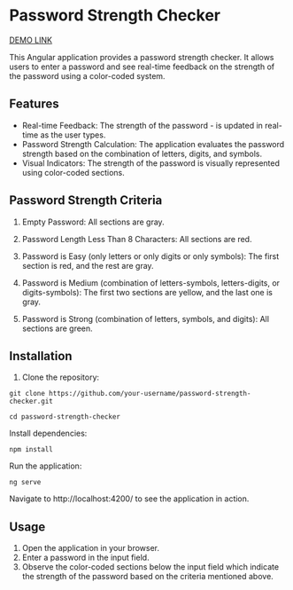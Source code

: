 # Password Strength Checker

[DEMO LINK](https://my-password-app.vercel.app/ "DEMO LINK")

This Angular application provides a password strength checker. It allows users to enter a password and see real-time feedback on the strength of the password using a color-coded system.

## Features
- Real-time Feedback: The strength of the password - is updated in real-time as the user types.
- Password Strength Calculation: The application evaluates the password strength based on the combination of letters, digits, and symbols.
- Visual Indicators: The strength of the password is visually represented using color-coded sections.

## Password Strength Criteria
1. Empty Password:
All sections are gray.

2. Password Length Less Than 8 Characters:
All sections are red.

3. Password is Easy (only letters or only digits or only symbols):
The first section is red, and the rest are gray.

4. Password is Medium (combination of letters-symbols, letters-digits, or digits-symbols):
The first two sections are yellow, and the last one is gray.

5. Password is Strong (combination of letters, symbols, and digits):
All sections are green.


## Installation
1. Clone the repository:

`git clone https://github.com/your-username/password-strength-checker.git`

`cd password-strength-checker`


Install dependencies:

`npm install`

Run the application:

```ng serve```

Navigate to http://localhost:4200/ to see the application in action.

## Usage
1. Open the application in your browser.
2. Enter a password in the input field.
3. Observe the color-coded sections below the input field which indicate the strength of the password based on the criteria mentioned above.

